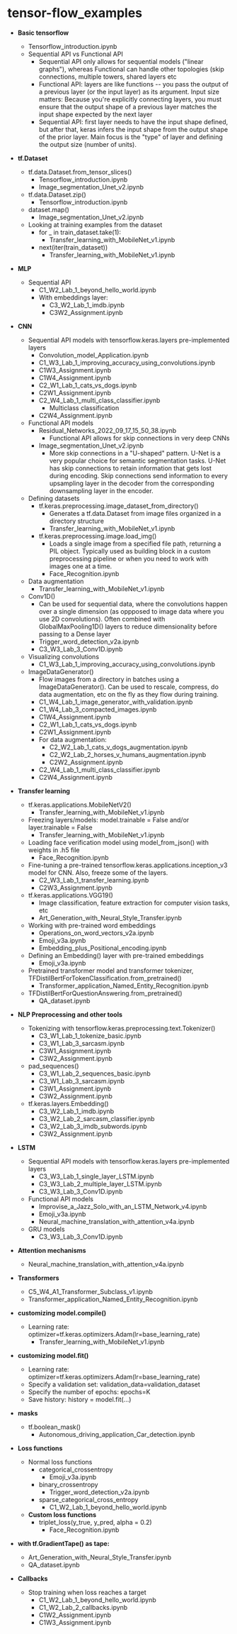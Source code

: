 # tensor-flow_examples

* __Basic tensorflow__
  * Tensorflow_introduction.ipynb
  * Sequential API vs Functional API
    * Sequential API only allows for sequential models ("linear graphs"), whereas Functional can handle other topologies (skip connections, multiple towers, shared layers etc
    * Functional API: layers are like functions -- you pass the output of a previous layer (or the input layer) as its argument. Input size matters: Because you're explicitly connecting layers, you must ensure that the output shape of a previous layer matches the input shape expected by the next layer
    * Sequential API: first layer needs to have the input shape defined, but after that, keras infers the input shape from the output shape of the prior layer. Main focus is the "type" of layer and defining the output size (number of units).

* __tf.Dataset__
  * tf.data.Dataset.from_tensor_slices()
    * Tensorflow_introduction.ipynb
    * Image_segmentation_Unet_v2.ipynb
  * tf.data.Dataset.zip()
    * Tensorflow_introduction.ipynb
  * dataset.map()
    * Image_segmentation_Unet_v2.ipynb
  * Looking at training examples from the dataset
    * for _ in train_dataset.take(1):
      * Transfer_learning_with_MobileNet_v1.ipynb
    * next(iter(train_dataset))
      * Transfer_learning_with_MobileNet_v1.ipynb
     
* __MLP__
  * Sequential API
    * C1_W2_Lab_1_beyond_hello_world.ipynb
    * With embeddings layer:
      * C3_W2_Lab_1_imdb.ipynb
      * C3W2_Assignment.ipynb

* __CNN__
  * Sequential API models with tensorflow.keras.layers pre-implemented layers
    * Convolution_model_Application.ipynb
    * C1_W3_Lab_1_improving_accuracy_using_convolutions.ipynb
    * C1W3_Assignment.ipynb
    * C1W4_Assignment.ipynb
    * C2_W1_Lab_1_cats_vs_dogs.ipynb
    * C2W1_Assignment.ipynb
    * C2_W4_Lab_1_multi_class_classifier.ipynb
      * Multiclass classification
    * C2W4_Assignment.ipynb
  * Functional API models
    * Residual_Networks_2022_09_17_15_50_38.ipynb
      * Functional API allows for skip connections in very deep CNNs
    * Image_segmentation_Unet_v2.ipynb
      * More skip connections in a "U-shaped" pattern. U-Net is a very popular choice for  semantic segmentation tasks. U-Net has skip connections to retain information that gets lost during encoding. Skip connections send information to every upsampling layer in the decoder from the corresponding downsampling layer in the encoder.
  * Defining datasets
    * tf.keras.preprocessing.image_dataset_from_directory()
      * Generates a tf.data.Dataset from image files organized in a directory structure
      * Transfer_learning_with_MobileNet_v1.ipynb
    * tf.keras.preprocessing.image.load_img()
      * Loads a single image from a specified file path, returning a PIL object. Typically used as building block in a custom preprocessing pipeline or when you need to work with images one at a time.
      * Face_Recognition.ipynb
  * Data augmentation
    * Transfer_learning_with_MobileNet_v1.ipynb
  * Conv1D()
    * Can be used for sequential data, where the convolutions happen over a single dimension (as oppposed to image data where you use 2D convolutions). Often combined with GlobalMaxPooling1D() layers to reduce dimensionality before passing to a Dense layer
    * Trigger_word_detection_v2a.ipynb
    * C3_W3_Lab_3_Conv1D.ipynb
  * Visualizing convolutions
    * C1_W3_Lab_1_improving_accuracy_using_convolutions.ipynb
  * ImageDataGenerator()
    * Flow images from a directory in batches using a ImageDataGenerator(). Can be used to rescale, compress, do data augmentation, etc on the fly as they flow during training.
    * C1_W4_Lab_1_image_generator_with_validation.ipynb
    * C1_W4_Lab_3_compacted_images.ipynb
    * C1W4_Assignment.ipynb
    * C2_W1_Lab_1_cats_vs_dogs.ipynb
    * C2W1_Assignment.ipynb
    * For data augmentation:
      * C2_W2_Lab_1_cats_v_dogs_augmentation.ipynb
      * C2_W2_Lab_2_horses_v_humans_augmentation.ipynb
      * C2W2_Assignment.ipynb
    * C2_W4_Lab_1_multi_class_classifier.ipynb
    * C2W4_Assignment.ipynb

* __Transfer learning__
  * tf.keras.applications.MobileNetV2()
    * Transfer_learning_with_MobileNet_v1.ipynb
  * Freezing layers/models: model.trainable = False and/or layer.trainable = False
    * Transfer_learning_with_MobileNet_v1.ipynb
  * Loading face verification model using model_from_json() with weights in .h5 file
    * Face_Recognition.ipynb
  * Fine-tuning a pre-trained tensorflow.keras.applications.inception_v3 model for CNN. Also, freeze some of the layers.
    * C2_W3_Lab_1_transfer_learning.ipynb
    * C2W3_Assignment.ipynb
  * tf.keras.applications.VGG19()
    * Image classification, feature extraction for computer vision tasks, etc
    * Art_Generation_with_Neural_Style_Transfer.ipynb
  * Working with pre-trained word embeddings
    * Operations_on_word_vectors_v2a.ipynb
    * Emoji_v3a.ipynb
    * Embedding_plus_Positional_encoding.ipynb
  * Defining an Embedding() layer with pre-trained embeddings
    * Emoji_v3a.ipynb
  * Pretrained transformer model and transformer tokenizer, TFDistilBertForTokenClassification.from_pretrained()
    * Transformer_application_Named_Entity_Recognition.ipynb
  * TFDistilBertForQuestionAnswering.from_pretrained()
    * QA_dataset.ipynb

* __NLP Preprocessing and other tools__
  * Tokenizing with tensorflow.keras.preprocessing.text.Tokenizer()
    * C3_W1_Lab_1_tokenize_basic.ipynb
    * C3_W1_Lab_3_sarcasm.ipynb
    * C3W1_Assignment.ipynb
    * C3W2_Assignment.ipynb
  * pad_sequences()
    * C3_W1_Lab_2_sequences_basic.ipynb
    * C3_W1_Lab_3_sarcasm.ipynb
    * C3W1_Assignment.ipynb
    * C3W2_Assignment.ipynb
  * tf.keras.layers.Embedding()
    * C3_W2_Lab_1_imdb.ipynb
    * C3_W2_Lab_2_sarcasm_classifier.ipynb
    * C3_W2_Lab_3_imdb_subwords.ipynb
    * C3W2_Assignment.ipynb

* __LSTM__
  * Sequential API models with tensorflow.keras.layers pre-implemented layers
    * C3_W3_Lab_1_single_layer_LSTM.ipynb
    * C3_W3_Lab_2_multiple_layer_LSTM.ipynb
    * C3_W3_Lab_3_Conv1D.ipynb
  * Functional API models
    * Improvise_a_Jazz_Solo_with_an_LSTM_Network_v4.ipynb
    * Emoji_v3a.ipynb
    * Neural_machine_translation_with_attention_v4a.ipynb
  * GRU models
    * C3_W3_Lab_3_Conv1D.ipynb

* __Attention mechanisms__
  * Neural_machine_translation_with_attention_v4a.ipynb

* __Transformers__
  * C5_W4_A1_Transformer_Subclass_v1.ipynb
  * Transformer_application_Named_Entity_Recognition.ipynb

* __customizing model.compile()__
  * Learning rate: optimizer=tf.keras.optimizers.Adam(lr=base_learning_rate)
    * Transfer_learning_with_MobileNet_v1.ipynb

* __customizing model.fit()__
  * Learning rate: optimizer=tf.keras.optimizers.Adam(lr=base_learning_rate)
  * Specify a validation set: validation_data=validation_dataset
  * Specify the number of epochs: epochs=K
  * Save history: history = model.fit(...)

* __masks__
  * tf.boolean_mask()
    * Autonomous_driving_application_Car_detection.ipynb

* __Loss functions__
  * Normal loss functions
    * categorical_crossentropy
      * Emoji_v3a.ipynb
    * binary_crossentropy
      * Trigger_word_detection_v2a.ipynb
    * sparse_categorical_cross_entropy
      * C1_W2_Lab_1_beyond_hello_world.ipynb
  * __Custom loss functions__
    * triplet_loss(y_true, y_pred, alpha = 0.2)
      * Face_Recognition.ipynb

* __with tf.GradientTape() as tape:__
  * Art_Generation_with_Neural_Style_Transfer.ipynb
  * QA_dataset.ipynb

* __Callbacks__
  * Stop training when loss reaches a target
    * C1_W2_Lab_1_beyond_hello_world.ipynb
    * C1_W2_Lab_2_callbacks.ipynb
    * C1W2_Assignment.ipynb
    * C1W3_Assignment.ipynb




